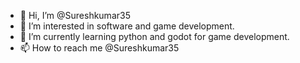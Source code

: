 - 👋 Hi, I’m @Sureshkumar35
- 👀 I’m interested in software and game development.
- 🌱 I’m currently learning python and godot for game development.
- 📫 How to reach me @Sureshkumar35

<!---
Sureshkumar35/Sureshkumar35 is a ✨ special ✨ repository because its `README.md` (this file) appears on your GitHub profile.
You can click the Preview link to take a look at your changes.
--->
